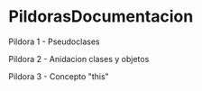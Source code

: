 # PildorasDocumentacion

<p>Pildora 1 - Pseudoclases </p> 
<p>Pildora 2 - Anidacion clases y objetos</p>
<p>Pildora 3 - Concepto "this"</p>
